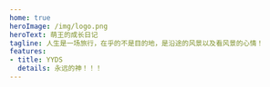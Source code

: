```yaml
---
home: true
heroImage: /img/logo.png
heroText: 萌王的成长日记
tagline: 人生是一场旅行，在乎的不是目的地，是沿途的风景以及看风景的心情！
features:
- title: YYDS
  details: 永远的神！！！
---
```

